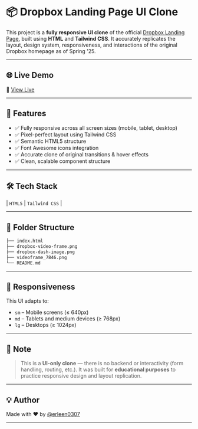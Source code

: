 # 📦 Dropbox Landing Page UI Clone

This project is a **fully responsive UI clone** of the official [Dropbox Landing Page](https://www.dropbox.com/), built using **HTML** and **Tailwind CSS**.
It accurately replicates the layout, design system, responsiveness, and interactions of the original Dropbox homepage as of Spring '25.

---

## 🌐 Live Demo

🔗 [View Live](https://erleen0307.github.io/dropbox-landing-page-clone/)

---

## 🚀 Features

- ✅ Fully responsive across all screen sizes (mobile, tablet, desktop)
- ✅ Pixel-perfect layout using Tailwind CSS
- ✅ Semantic HTML5 structure
- ✅ Font Awesome icons integration
- ✅ Accurate clone of original transitions & hover effects
- ✅ Clean, scalable component structure

---

## 🛠 Tech Stack

| `HTML5` | `Tailwind CSS` |

---

## 📂 Folder Structure

```bash
├── index.html
├── dropbox-video-frame.png
├── dropbox-dash-image.png
├── videoframe_7846.png
└── README.md
````

---

## 📱 Responsiveness

This UI adapts to:

* `sm` – Mobile screens (≤ 640px)
* `md` – Tablets and medium devices (≥ 768px)
* `lg` – Desktops (≥ 1024px)

---

## 📌 Note

> This is a **UI-only clone** — there is no backend or interactivity (form handling, routing, etc.).
> It was built for **educational purposes** to practice responsive design and layout replication.

---

## 💡 Author

Made with ❤️ by [@erleen0307](https://github.com/erleen0307)

---
